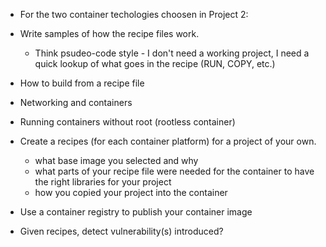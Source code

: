 - For the two container techologies choosen in Project 2:

- Write samples of how the recipe files work.
    - Think psudeo-code style - I don't need a working project, I need a quick lookup of what goes in the recipe (RUN, COPY, etc.)

- How to build from a recipe file

- Networking and containers

- Running containers without root (rootless container)

- Create a recipes (for each container platform) for a project of your own.
    - what base image you selected and why
    - what parts of your recipe file were needed for the container to have the right libraries for your project
    - how you copied your project into the container

- Use a container registry to publish your container image

- Given recipes, detect vulnerability(s) introduced?

